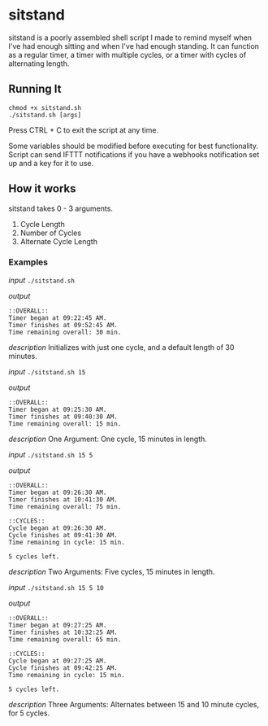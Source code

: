 # sitstand

sitstand is a poorly assembled shell script I made to remind myself when I've had enough
sitting and when I've had enough standing. It can function as a regular timer, a timer with multiple cycles, or a timer with cycles of alternating length.

## Running It
```
chmod +x sitstand.sh
./sitstand.sh [args]
```

Press CTRL + C to exit the script at any time.

Some variables should be modified before executing for best functionality.
Script can send IFTTT notifications if you have a webhooks notification set up
and a key for it to use.

## How it works

sitstand takes 0 - 3 arguments.

1. Cycle Length
1. Number of Cycles
1. Alternate Cycle Length

### Examples

*input*
`./sitstand.sh`

*output*
```
::OVERALL::
Timer began at 09:22:45 AM.
Timer finishes at 09:52:45 AM.
Time remaining overall: 30 min.
```

*description*
Initializes with just one cycle, and a default length of 30
minutes.


*input*
`./sitstand.sh 15` 

*output*
```
::OVERALL::
Timer began at 09:25:30 AM.
Timer finishes at 09:40:30 AM.
Time remaining overall: 15 min.
```

*description*
One Argument: One cycle, 15 minutes in length.


*input*
`./sitstand.sh 15 5`

*output*
```
::OVERALL::
Timer began at 09:26:30 AM.
Timer finishes at 10:41:30 AM.
Time remaining overall: 75 min.

::CYCLES::
Cycle began at 09:26:30 AM.
Cycle finishes at 09:41:30 AM.
Time remaining in cycle: 15 min.

5 cycles left.
```

*description*
Two Arguments: Five cycles, 15 minutes in length.


*input*
`./sitstand.sh 15 5 10`

*output*
```
::OVERALL::
Timer began at 09:27:25 AM.
Timer finishes at 10:32:25 AM.
Time remaining overall: 65 min.

::CYCLES::
Cycle began at 09:27:25 AM.
Cycle finishes at 09:42:25 AM.
Time remaining in cycle: 15 min.

5 cycles left.
```

*description*
Three Arguments: Alternates between 15 and 10 minute cycles, for 5 cycles.


